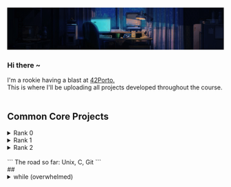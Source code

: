 
<p align="center">
   <img src="https://github.com/hen-lima/hen-lima/blob/main/banner.gif"/> 
  
### <p align="left">Hi there ~</p> 
   
  I'm a rookie having a blast at [42Porto.](https://www.42porto.com/)<br>
  This is where I'll be uploading all projects developed throughout the course.
<br><br>

## Common Core Projects 

<details>
  <summary>Rank 0</summary>
   
  - [Libft](https://github.com/hen-lima/student42/tree/master/Libft) : my own C library
</details>

<details>
  <summary>Rank 1</summary>
   
  - [ft_printf](https://github.com/hen-lima/student42/tree/master/Printf) : pretty much a printf, minus the flags
  - [get_next_line](https://github.com/hen-lima/student42/tree/master/get_next_line) : returning a line read from a file descriptor
  - [Born2beroot](https://github.com/yourusername/project2) : virtual machine • no codes here, only the project description 
</details>  

<details>
  <summary>Rank 2</summary>
   
  - [push_swap](https://github.com/hen-lima/student42/tree/master/push_swap) : sorting stuff with minimum effort
</details>

<br>
```
The road so far: Unix, C, Git
```

<br>
##

<details>
  <summary>while (overwhelmed)</summary>

   - listenToLofi([ playlist ](https://www.youtube.com/watch?v=rUxyKA_-grg)); ✨
</details>



